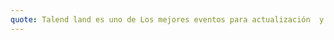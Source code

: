 ```yaml
---
quote: Talend land es uno de Los mejores eventos para actualización  y aprendizaje  además de un acercamiento con los dispositivos nuevos 
---
```

